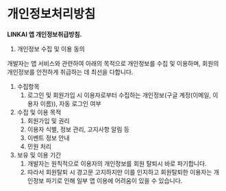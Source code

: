 # 개인정보처리방침

**LINKAI 앱 개인정보취급방침.**

1. 개인정보 수집 및 이용 동의

개발자는 앱 서비스와 관련하여 아래의 목적으로 개인정보를  수집 및 이용하며, 회원의 개인정보를 안전하게 취급하는 데 최선을 다합니다.

1. 수집항목
    1. 로그인 및 회원가입 시 이용자로부터 수집하는 개인정보(구글 계정(이메일, 이용자 이름)), 자동 로그인 여부
2. 수집 및 이용 목적
    1. 회원가입 및 권리
    2. 이용자 식별, 정보 관리, 고지사항 알림 등
    3. 이벤트 정보 안내
    4. 민원 처리
3. 보유 및 이용 기간
    1. 개발자는 원칙적으로 이용자의 개인정보를 회원 탈퇴시 바로 파기합니다.
    2. 따라서 회원탈퇴 시 경고문 고지하지만 이를 인지하고 회원탈퇴한 이용자는 개인정보 파기로 인해 일부 앱 이용에 어려움이 있을 수 있습니다.
